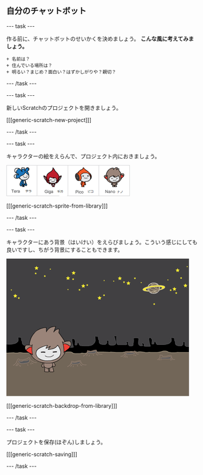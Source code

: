 ## 自分のチャットボット

--- task ---

作る前に、チャットボットのせいかくを決めましょう。 **こんな風に考えてみましょう。**

    + 名前は？
    + 住んでいる場所は？
    + 明るい？まじめ？面白い？はずかしがりや？親切？
    

--- /task ---

--- task ---

新しいScratchのプロジェクトを開きましょう。

[[[generic-scratch-new-project]]]

--- /task ---

--- task ---

キャラクターの絵をえらんで、プロジェクト内におきましょう。

![キャラクターをえらぼう](images/chatbot-characters.png)

[[[generic-scratch-sprite-from-library]]]

--- /task ---

--- task ---

キャラクターにあう背景（はいけい）をえらびましょう。こういう感じにしても良いですし、ちがう背景にすることもできます。

![背景をえらぼう](images/chatbot-backdrop.png)

[[[generic-scratch-backdrop-from-library]]]

--- /task ---

--- task ---

プロジェクトを保存(ほぞん)しましょう。

[[[generic-scratch-saving]]]

--- /task ---